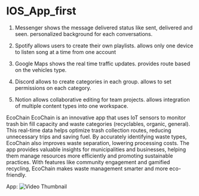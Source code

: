 # IOS_App_first

1. Messenger
    shows the message delivered status like sent, delivered and seen.
    personalized background for each conversations.

2. Spotify
    allows users to create their own playlists.
    allows only one device to listen song at a time from one account

3. Google Maps
    shows the real time traffic updates.
    provides route based on the vehicles type.

4. Discord
    allows to create categories in each group.
    allows to set permissions on each category.

5. Notion
    allows collaborative editing for team projects.
    allows integration of multiple content types into one workspace.


EcoChain
EcoChain is an innovative app that uses IoT sensors to monitor trash bin fill capacity and waste categories (recyclables, organic, general). This real-time data helps optimize trash collection routes, reducing unnecessary trips and saving fuel. By accurately identifying waste types, EcoChain also improves waste separation, lowering processing costs. The app provides valuable insights for municipalities and businesses, helping them manage resources more efficiently and promoting sustainable practices. With features like community engagement and gamified recycling, EcoChain makes waste management smarter and more eco-friendly.

App:
![Video Thumbnail](https://www.loom.com/share/0533b6181ddd40a487ade7ab7d4c2ad0.gif)
